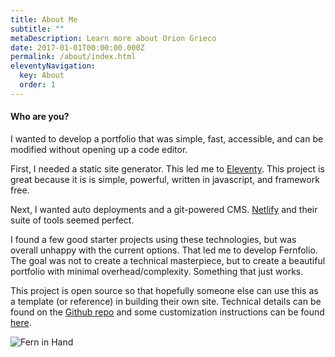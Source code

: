 ```yaml
---
title: About Me
subtitle: ""
metaDescription: Learn more about Orion Grieco
date: 2017-01-01T00:00:00.000Z
permalink: /about/index.html
eleventyNavigation:
  key: About
  order: 1
---
```

#### Who are you?

I wanted to develop a portfolio that was simple, fast, accessible, and can be modified without opening up a code editor.

First, I needed a static site generator. This led me to [Eleventy](https://www.11ty.dev/). This project is great because it is is simple, powerful, written in javascript, and framework free.

Next, I wanted auto deployments and a git-powered CMS. [Netlify](https://www.netlify.com/) and their suite of tools seemed perfect.

I found a few good starter projects using these technologies, but was overall unhappy with the current options. That led me to develop Fernfolio. The goal was not to create a technical masterpiece, but to create a beautiful portfolio with minimal overhead/complexity. Something that just works.

This project is open source so that hopefully someone else can use this as a template (or reference) in building their own site. Technical details can be found on the [Github repo](https://github.com/TylerMRoderick/fernfolio-11ty-template) and some customization instructions can be found [here](/posts/theme-customizations/).

![Fern in Hand](/assets/img/fern-in-hand.jpeg "Fern in Hand")
